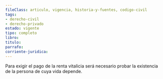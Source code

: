 ```yaml
---
fileClass: articulo, vigencia, historia-y-fuentes, codigo-civil
tags:
- derecho-civil
- derecho-privado
estado: vigente
tipo: completo
libro:
titulo:
parrafo:
corriente-juridica:
---
```

Para exigir el pago de la renta vitalicia será necesario probar la existencia de la persona de cuya vida depende.